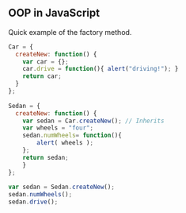 ## OOP in JavaScript

Quick example of the factory method.

```javascript
Car = {
  createNew: function() {
    var car = {};
    car.drive = function(){ alert("driving!"); }
    return car;
  }
};
  
Sedan = {
  createNew: function() {
    var sedan = Car.createNew(); // Inherits
    var wheels = "four";
    sedan.numWheels= function(){
        alert( wheels );
    };
    return sedan;
    }
};
  
var sedan = Sedan.createNew();
sedan.numWheels();
sedan.drive();
```
